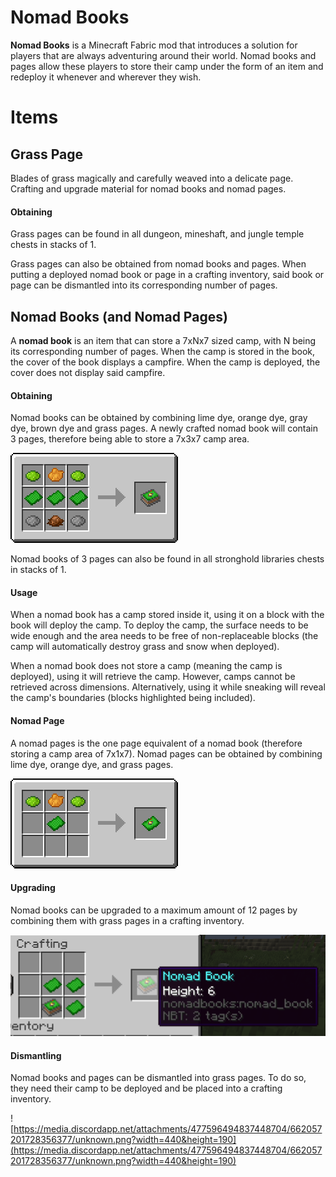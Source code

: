 # Nomad Books

**Nomad Books** is a Minecraft Fabric mod that introduces a solution for players that are always adventuring around their world. Nomad books and pages allow these players to store their camp under the form of an item and redeploy it whenever and wherever they wish.

# Items

## Grass Page

Blades of grass magically and carefully weaved into a delicate page. Crafting and upgrade material for nomad books and nomad pages.

#### Obtaining

Grass pages can be found in all dungeon, mineshaft, and jungle temple chests in stacks of 1.

Grass pages can also be obtained from nomad books and pages. When putting a deployed nomad book or page in a crafting inventory, said book or page can be dismantled into its corresponding number of pages.

## Nomad Books (and Nomad Pages)

A **nomad book** is an item that can store a 7xNx7 sized camp, with N being its corresponding number of pages. When the camp is stored in the book, the cover of the book displays a campfire. When the camp is deployed, the cover does not display said campfire.

#### Obtaining

Nomad books can be obtained by combining lime dye, orange dye, gray dye, brown dye and grass pages. A newly crafted nomad book will contain 3 pages, therefore being able to store a 7x3x7 camp area.

![image-20200102175340377](.\README.assets\image-20200102175340377.png)

Nomad books of 3 pages can also be found in all stronghold libraries chests in stacks of 1.

#### Usage

When a nomad book has a camp stored inside it, using it on a block with the book will deploy the camp. To deploy the camp, the surface needs to be wide enough and the area needs to be free of non-replaceable blocks (the camp will automatically destroy grass and snow when deployed).

When a nomad book does not store a camp (meaning the camp is deployed), using it will retrieve the camp. However, camps cannot be retrieved across dimensions. Alternatively, using it while sneaking will reveal the camp's boundaries (blocks highlighted being included).

#### Nomad Page

A nomad pages is the one page equivalent of a nomad book (therefore storing a camp area of 7x1x7). Nomad pages can be obtained by combining lime dye, orange dye, and grass pages.

![image-20200102180717208](.\README.assets\image-20200102180717208.png)

#### Upgrading

Nomad books can be upgraded to a maximum amount of 12 pages by combining them with grass pages in a crafting inventory.

![image-20200102181553637](.\README.assets\image-20200102181553637.png)

#### Dismantling

Nomad books and pages can be dismantled into grass pages. To do so, they need their camp to be deployed and be placed into a crafting inventory.

![https://media.discordapp.net/attachments/477596494837448704/662057201728356377/unknown.png?width=440&height=190](https://media.discordapp.net/attachments/477596494837448704/662057201728356377/unknown.png?width=440&height=190)